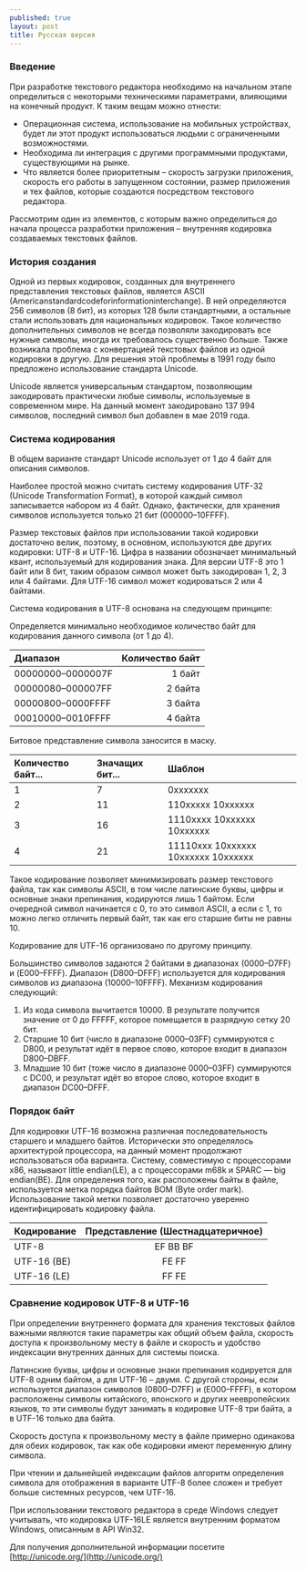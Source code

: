 ```yaml
---
published: true
layout: post
title: Русская версия
---
```

### Введение

При разработке текстового редактора необходимо на начальном этапе определиться с некоторыми техническими параметрами, влияющими на конечный продукт. К таким вещам можно отнести:

- Операционная система, использование на мобильных устройствах, будет ли этот продукт использоваться людьми с ограниченными возможностями.
- Необходима ли интеграция с другими программными продуктами, существующими на рынке.
- Что является более приоритетным – скорость загрузки приложения, скорость его работы в запущенном состоянии, размер приложения и тех файлов, которые создаются посредством текстового редактора.

Рассмотрим один из элементов, с которым важно определиться до начала процесса разработки приложения – внутренняя кодировка создаваемых текстовых файлов.

### История создания

Одной из первых кодировок, созданных для внутреннего представления текстовых файлов, является ASCII (Americanstandardcodeforinformationinterchange). В ней определяются 256 символов (8 бит), из которых 128 были стандартными, а остальные стали использовать для национальных кодировок. Такое количество дополнительных символов не всегда позволяли закодировать все нужные символы, иногда их требовалось существенно больше. Также возникала проблема с конвертацией текстовых файлов из одной кодировки в другую. Для решения этой проблемы в 1991 году было предложено использование стандарта Unicode.

Unicode является универсальным стандартом, позволяющим закодировать практически любые символы, используемые в современном мире. На данный момент закодировано 137 994 символов, последний символ был добавлен в мае 2019 года.

### Система кодирования

В общем варианте стандарт Unicode использует от 1 до 4 байт для описания символов.

Наиболее простой можно считать систему кодирования UTF-32 (Unicode Transformation Format), в которой каждый символ записывается набором из 4 байт. Однако, фактически, для хранения символов используется только 21 бит (000000–10FFFF).

Размер текстовых файлов при использовании такой кодировки достаточно велик, поэтому, в основном, используются две других кодировки: UTF-8 и UTF-16. Цифра в названии обозначает минимальный квант, используемый для кодирования знака. Для версии UTF-8 это 1 байт или 8 бит, таким образом символ может быть закодирован 1, 2, 3 или 4 байтами. Для UTF-16 символ может кодироваться 2 или 4 байтами.

Система кодирования в UTF-8 основана на следующем принципе:

Определяется минимально необходимое количество байт для кодирования данного символа (от 1 до 4).

| Диапазон             | Количество байт |
| :------------------- | --------------: |
| 00000000–0000007F    | 1 байт          |
| 00000080–000007FF    | 2 байта         |
| 00000800–0000FFFF    | 3 байта         |
| 00010000–0010FFFF    | 4 байта         |

Битовое представление символа заносится в маску.

| Количество байт... | Значащих бит... | Шаблон                                |
| :--------------    | :-----------    | :------------------------------------ |
| 1                  | 7               | 0xxxxxxx                              |
| 2                  | 11              | 110xxxxx 10xxxxxx                     |
| 3                  | 16              | 1110xxxx 10xxxxxx 10xxxxxx            |
| 4                  | 21              | 11110xxx 10xxxxxx 10xxxxxx 10xxxxxx   |

Такое кодирование позволяет минимизировать размер текстового файла, так как символы ASCII, в том числе латинские буквы, цифры и основные знаки препинания, кодируются лишь 1 байтом. Если очередной символ начинается с 0, то это символ ASCII, а если с 1, то можно легко отличить первый байт, так как его старшие биты не равны 10.

Кодирование для UTF-16 организовано по другому принципу.

Большинство символов задаются 2 байтами в диапазонах (0000–D7FF) и (E000–FFFF). Диапазон (D800–DFFF) используется для кодирования символов из диапазона (10000–10FFFF). Механизм кодирования следующий:

1. Из кода символа вычитается 10000. В результате получится значение от 0 до FFFFF, которое помещается в разрядную сетку 20 бит.
2. Старшие 10 бит (число в диапазоне 0000–03FF) суммируются с D800, и результат идёт в первое слово, которое входит в диапазон D800–DBFF.
3. Младшие 10 бит (тоже число в диапазоне 0000–03FF) суммируются с DC00, и результат идёт во второе слово, которое входит в диапазон DC00–DFFF.

### Порядок байт

Для кодировки UTF-16 возможна различная последовательность старшего и младшего байтов. Исторически это определялось архитектурой процессора, на данный момент продолжают использоваться оба варианта. Систему, совместимую с процессорами x86, называют little endian(LE), а с процессорами m68k и SPARC — big endian(BE). Для определения того, как расположены байты в файле, используется метка порядка байтов BOM (Byte order mark). Использование такой метки позволяет достаточно уверенно идентифицировать кодировку файла.

| Кодирование    | Представление (Шестнадцатеричное) |
| :------------- | :-------------------------------: |
| UTF-8          | EF BB BF                          |
| UTF-16 (BE)    | FE FF                             |
| UTF-16 (LE)    | FF FE                             |

### Сравнение кодировок UTF-8 и UTF-16

При определении внутреннего формата для хранения текстовых файлов важными являются такие параметры как общий объем файла, скорость доступа к произвольному месту в файле и скорость и удобство индексации внутренних данных для системы поиска.

Латинские буквы, цифры и основные знаки препинания кодируется для UTF-8 одним байтом, а для UTF-16 – двумя. С другой стороны, если используется диапазон символов (0800–D7FF) и (E000–FFFF), в котором расположены символы китайского, японского и других неевропейских языков, то эти символы будут занимать в кодировке UTF-8 три байта, а в UTF-16 только два байта.

Скорость доступа к произвольному месту в файле примерно одинакова для обеих кодировок, так как обе кодировки имеют переменную длину символа.

При чтении и дальнейшей индексации файлов алгоритм определения символа для отображения в варианте UTF-8 более сложен и требует больше системных ресурсов, чем UTF-16.

При использовании текстового редактора в среде Windows следует учитывать, что кодировка UTF-16LE является внутренним форматом Windows, описанным в API Win32.

Для получения дополнительной информации посетите [http://unicode.org/](http://unicode.org/)
